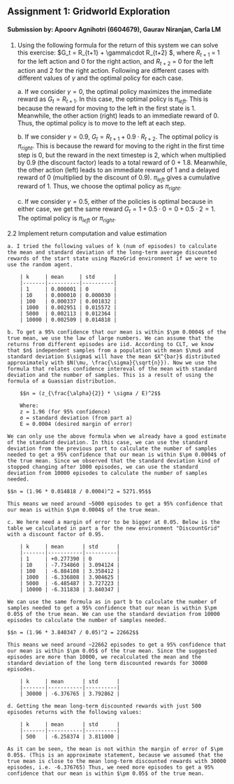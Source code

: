 ## Assignment 1: Gridworld Exploration
#### Submission by: Apoorv Agnihotri (6604679), Gaurav Niranjan, Carla LM

1. Using the following formula for the return of this system we can solve this exercise: $G_t = R_{t+1} + \gamma\cdot R_{t+2} $, where $R_{t+1}$ = 1 for the left action and 0 for the right action, and $R_{t+2}$ = 0 for the left action and 2 for the right action.
Following are different cases with different values of $\gamma$ and the optimal policy for each case.
    
    a. If we consider $\gamma = 0$, the optimal policy maximizes the immediate reward as $G_t = R_{t+1}$. In this case, the optimal policy is $\pi_{left}$. This is because the reward for moving to the left in the first state is 1. Meanwhile, the other action (right) leads to an immediate reward of 0. Thus, the optimal policy is to move to the left at each step.
        
    b. If we consider $\gamma = 0.9$, $G_t = R_{t+1} + 0.9\cdot R_{t+2}$. The optimal policy is $\pi_{right}$. This is because the reward for moving to the right in the first time step is 0, but the reward in the next timestep is 2, which when multiplied by 0.9 (the discount factor) leads to a total reward of 0 + 1.8. Meanwhile, the other action (left) leads to an immediate reward of 1 and a delayed reward of 0 (multiplied by the discount of 0.9). $\pi_{left}$ gives a cumulative reward of 1. Thus, we choose the optimal policy as $\pi_{right}$.
    
    c. If we consider $\gamma = 0.5$, either of the policies is optimal because in either case, we get the same reward $G_t = 1 + 0.5\cdot0 = 0 + 0.5\cdot2 = 1$. The optimal policy is $\pi_{left}$ or $\pi_{right}$.


2.2 Implement return computation and value estimation

    a. I tried the following values of k (num of episodes) to calculate the mean and standard deviation of the long-term average discounted rewards of the start state using MazeGrid environment if we were to use the random agent.

        | k     | mean     | std      |
        |-------|----------|----------|
        | 1     | 0.000001 | 0        |
        | 10    | 0.000010 | 0.000030 |
        | 100   | 0.000337 | 0.001832 |
        | 1000  | 0.002951 | 0.015572 |
        | 5000  | 0.002113 | 0.012364 |
        | 10000 | 0.002509 | 0.014818 |

    b. To get a 95% confidence that our mean is within $\pm 0.0004$ of the true mean, we use the law of large numbers. We can assume that the returns from different episodes are iid. According to CLT, we know that $n$ independent samples from a population with mean $\mu$ and standard deviation $\sigma$ will have the mean $X^{bar}$ distributed approximately with $N(\mu, \frac{\sigma}{\sqrt{n}}). Now we use the formula that relates confidence intereval of the mean with standard deviation and the number of samples. This is a result of using the formula of a Guassian distribution.
    
        $$n = (z_{\frac{\alpha}{2}} * \sigma / E)^2$$

        Where:
        z = 1.96 (for 95% confidence)
        σ = standard deviation (from part a)
        E = 0.0004 (desired margin of error)

    We can only use the above formula when we already have a good estimate of the standard deviation. In this case, we can use the standard deviation from the previous part to calculate the number of samples needed to get a 95% confidence that our mean is within $\pm 0.0004$ of the true mean. Since we observed that the standard deviation kind of stopped changing after 1000 episodes, we can use the standard deviation from 10000 episodes to calculate the number of samples needed.

    $$n = (1.96 * 0.014818 / 0.0004)^2 = 5271.95$$

    This means we need around ~5000 episodes to get a 95% confidence that our mean is within $\pm 0.0004$ of the true mean.

    c. We here need a margin of error to be bigger at 0.05. Below is the table we calculated in part a for the new environment "DiscountGrid" with a discount factor of 0.95. 

        | k     | mean      | std      |
        |-------|-----------|----------|
        | 1     | +0.277390 | 0        |
        | 10    | -7.734860 | 3.094124 |
        | 100   | -6.884108 | 3.358412 |
        | 1000  | -6.336808 | 3.904625 |
        | 5000  | -6.485487 | 3.727223 |
        | 10000 | -6.311838 | 3.840347 |
    
    We can use the same formula as in part b to calculate the number of samples needed to get a 95% confidence that our mean is within $\pm 0.05$ of the true mean. We can use the standard deviation from 10000 episodes to calculate the number of samples needed.

    $$n = (1.96 * 3.840347 / 0.05)^2 = 22662$$

    This means we need around ~22662 episodes to get a 95% confidence that our mean is within $\pm 0.05$ of the true mean. Since the suggested episodes are more than 10000, we recalculated the mean and the standard deviation of the long term discounted rewards for 30000 episodes. 

        | k     | mean      | std      |
        |-------|-----------|----------|
        | 30000 | -6.376765 | 3.792862 |

    d. Getting the mean long-term discounted rewards with just 500 episodes returns with the following values:

        | k     | mean      | std      |
        |-------|-----------|----------|
        | 500   | -6.258374 | 3.811000 |

    As it can be seen, the mean is not within the margin of error of $\pm 0.05$. (This is an approximate statement, because we assumed that the true mean is close to the mean long-term discounted rewards with 30000 episodes, i.e. -6.376765) Thus, we need more episodes to get a 95% confidence that our mean is within $\pm 0.05$ of the true mean.
